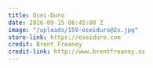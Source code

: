 ```yaml
---
title: Osei-Duro
date: 2016-09-15 06:45:00 Z
image: "/uploads/159-oseiduro@2x.jpg"
store-link: https://oseiduro.com
credit: Brent Freaney
credit-link: http://www.brentfreaney.us
---
```



